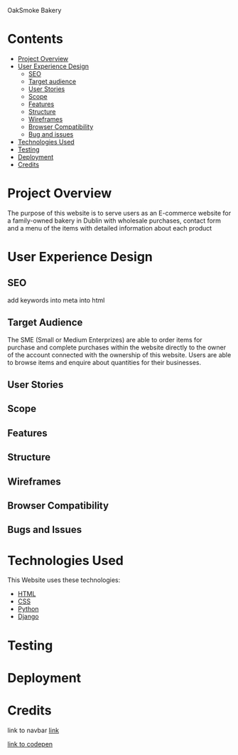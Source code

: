 OakSmoke Bakery

# Contents

* [Project Overview](#project-overview)
* [User Experience Design](#user-experience-design)
   * [SEO](#seo)
   * [Target audience](#target-audience)
   * [User Stories](#user-stories)
   * [Scope](#scope)
   * [Features](#features)
   * [Structure](#structure)
   * [Wireframes](#wireframes)
   * [Browser Compatibility](#browser-compatibility)
   * [Bug and issues](#bugs-and-issues)
* [Technologies Used](#technologies-used)
* [Testing](#testing)
* [Deployment](#deployment)
* [Credits](#credits)
# Project Overview

The purpose of this website is to serve users as an E-commerce website for a family-owned bakery in Dublin with wholesale purchases, contact form and a menu of the items with detailed information about each product

# User Experience Design
## SEO 

add keywords into meta into html

## Target Audience

The SME (Small or Medium Enterprizes) are able to order items for purchase and complete purchases within the website directly to the owner of the account connected with the ownership of this website. Users are able to browse items and enquire about quantities for their businesses.


## User Stories

## Scope
## Features
## Structure

## Wireframes
## Browser Compatibility

## Bugs and Issues

# Technologies Used

This Website uses these technologies:

- [HTML](https://html.com/html5/)
- [CSS](https://www.css3.com/)
- [Python]()
- [Django]()

# Testing

# Deployment

# Credits

link to navbar [link](https://www.mockplus.com/blog/post/bootstrap-navbar-template)

[link to codepen](https://codepen.io/albizan/pen/mMWdWZ)